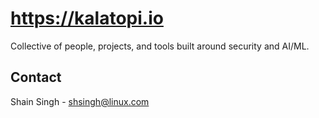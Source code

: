 # https://kalatopi.io

Collective of people, projects, and tools built around security and AI/ML.
## Contact

Shain Singh - [shsingh@linux.com](mailto:shsingh@linux.com)
